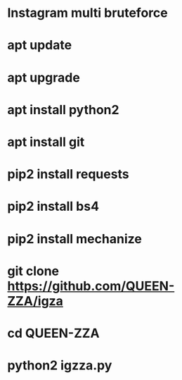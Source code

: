 # Instagram ​multi bruteforce
# apt update
# apt upgrade
# apt install python2
# apt install git
# pip2 install requests
# pip2 install bs4
# pip2 install mechanize
# git clone https://github.com/QUEEN-ZZA/igza
# cd QUEEN-ZZA 
# python2 igzza.py
